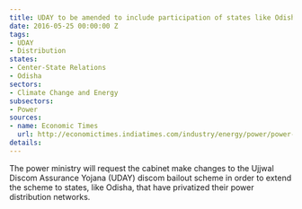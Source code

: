 ```yaml
---
title: UDAY to be amended to include participation of states like Odisha
date: 2016-05-25 00:00:00 Z
tags:
- UDAY
- Distribution
states:
- Center-State Relations
- Odisha
sectors:
- Climate Change and Energy
subsectors:
- Power
sources:
- name: Economic Times
  url: http://economictimes.indiatimes.com/industry/energy/power/power-ministry-to-tweak-uday-scheme-piyush-goyal/articleshow/52362835.cms
details: 
---
```


The power ministry will request the cabinet make changes to the Ujjwal Discom Assurance Yojana (UDAY) discom bailout scheme in order to extend the scheme to states, like Odisha, that have privatized their power distribution networks.
